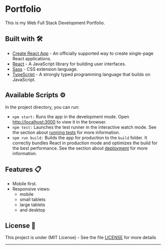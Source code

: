 # Portfolio

This is my Web Full Stack Development Portfolio.

## Built with 🛠️

* [Create React App](https://github.com/facebook/create-react-app) - An officially supported way to create single-page React applications. 
* [React](https://reactjs.org/) - A JavaScript library for building user interfaces.
* [Sass](https://sass-lang.com/) - CSS extension language.
* [TypeScript](https://www.typescriptlang.org/) - A strongly typed programming language that builds on JavaScript.

## Available Scripts ⚙

In the project directory, you can run:

* `npm start:` Runs the app in the development mode. Open [http://localhost:3000](http://localhost:3000) to view it in the browser.
* `npm test:` Launches the test runner in the interactive watch mode. See the section about [running tests](https://facebook.github.io/create-react-app/docs/running-tests) for more information.
* `npm run build:` Builds the app for production to the `build` folder. It correctly bundles React in production mode and optimizes the build for the best performance. See the section about [deployment](https://facebook.github.io/create-react-app/docs/deployment) for more information.
## Features 📋

* Mobile first.
* Responsive views:
    * mobile
    * small tablets
    * large tablets
    * and desktop
## License 📄

This project is under (MIT License) - See the file [LICENSE](LICENSE) for more details

---
